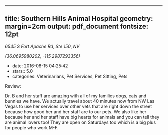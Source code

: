 
---
title: Southern Hills Animal Hospital
geometry: margin=2cm
output: pdf_document
fontsize: 12pt
---

_6545 S Fort Apache Rd, Ste 150_, _NV_

*(36.0695980202, -115.2987293356)*

- date: 2016-08-15 04:25:42
- stars:: 5.0
-  categories: Veterinarians, Pet Services, Pet Sitting, Pets

Review:

Dr. B and her staff are amazing with all of my families dogs, cats and bunnies we have.  We actually travel about 40 minutes now from NW Las Vegas to use her services over other vets that are right down the street because how good her and her staff are to our pets. We also like her because her and her staff have big hearts for animals and you can tell they are animal lovers too! They are open on Saturdays too which is a big plus for people who work M-F.

